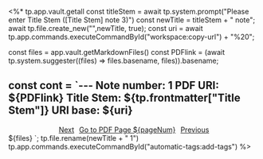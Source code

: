 <%*
tp.app.vault.getall
const titleStem = await tp.system.prompt("Please enter Title Stem ([Title Stem] note 3)")
const newTitle = titleStem  + " note";
await tp.file.create_new("",newTitle, true);
const uri = await tp.app.commands.executeCommandById("workspace:copy-url") + "%20";

const files = app.vault.getMarkdownFiles()
const PDFlink = (await tp.system.suggester((files) => files.basename, files)).basename;


const cont = `---
Note number: 1
PDF URI: ${PDFlink}
Title Stem: ${tp.frontmatter["Title Stem"]}
URI base: ${uri}
---
<div style="display: flex; justify-content: center; gap: 10px;">
	<a 
	href="${uri + parseInt(noteNum + 1)}" class="button">Next
	</a> 
	<a 
	href="${PDFlink + "#page=" + pageNum}" class="button">Go to PDF Page ${pageNum}
	</a> 
	<a 
	href="${uri + parseInt(noteNum - 1)}" class="button">Previous
	</a> 
</div>
${files}
`;
tp.file.rename(newTitle + " 1")
tp.app.commands.executeCommandById("automatic-tags:add-tags")
%>